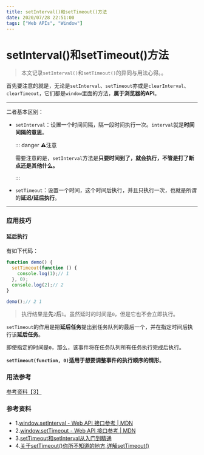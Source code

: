 ```yaml
---
title: setInterval()和setTimeout()方法
date: 2020/07/28 22:51:00
tags: ["Web APIs", "Window"]
---
```


# setInterval()和setTimeout()方法

<ClientOnly>
  <display-bar :displayData="$frontmatter"></display-bar>
</ClientOnly>

> 本文记录`setInterval()`和`setTimeout()`的异同与用法心得。。

首先要注意的就是，无论是`setInterval`、`setTimeout`亦或是`clearInterval`、`clearTimeout`，它们都是`window`里面的方法，**属于浏览器的API**。

****

二者基本区别：

* `setInterval`：设置一个时间间隔，隔一段时间执行一次。`interval`就是**时间间隔的意思**。

  ::: danger ⚠️注意

  需要注意的是，`setInterval`方法是**只要时间到了，就会执行，不管是打了断点还是其他什么。**

  :::

* `setTimeout`：设置一个时间，这个时间后执行，并且只执行一次，也就是所谓的**延迟/延后执行**。

****

### 应用技巧

#### 延后执行

有如下代码：

```js {3,5}
function demo() {
  setTimeout(function () {
    console.log(1);// 1
  }, 0);
  console.log(2);// 2
}

demo();// 2 1
```

> 执行结果是**先**`2`**后**`1`。虽然延时的时间是`0`，但是它也不会立即执行。

`setTimeout`的作用是把**延后任务**提出到任务队列的最后一个，并在指定时间后执行该**延后任务**。

即使指定的时间是`0`，那么，该事件将在任务队列所有任务执行完成后执行。

**`setTimeout(function, 0)`适用于想要调整事件的执行顺序的情形**。

### 用法参考

[参考资料【3】](#参考资料)

### 参考资料

* 1.[window.setInterval - Web API 接口参考 | MDN](https://developer.mozilla.org/zh-CN/docs/Web/API/Window/setInterval)
* 2.[window.setTimeout - Web API 接口参考 | MDN](https://developer.mozilla.org/zh-CN/docs/Web/API/Window/setTimeout)
* 3.[setTimeout和setInterval从入门到精通](https://www.cnblogs.com/pelli/p/6225858.html)
* 4.[关于setTimeout()你所不知道的地方,详解setTimeout()](http://caibaojian.com/about-settimeout.html)

